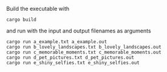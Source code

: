 Build the executable with

    cargo build

and run with the input and output filenames as arguments

    cargo run a_example.txt a_example.out
    cargo run b_lovely_landscapes.txt b_lovely_landscapes.out
    cargo run c_memorable_moments.txt c_memorable_moments.out
    cargo run d_pet_pictures.txt d_pet_pictures.out
    cargo run e_shiny_selfies.txt e_shiny_selfies.out
